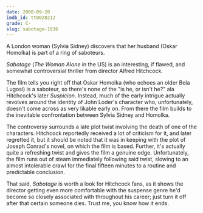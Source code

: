 ```yaml
---
date: 2008-09-20
imdb_id: tt0028212
grade: C-
slug: sabotage-1936
---
```


A London woman (Sylvia Sidney) discovers that her husband (Oskar Homolka) is part of a ring of saboteurs.

_Sabotage_ (_The Woman Alone_ in the US) is an interesting, if flawed, and somewhat controversial thriller from director Alfred Hitchcock.

The film tells you right off that Oskar Homolka (who echoes an older Bela Lugosi) is a saboteur, so there's none of the "is he, or isn't he?" ala Hitchcock's later <span data-imdb-id="tt0034248">_Suspicion_</span>. Instead, much of the early intrigue actually revolves around the identity of John Loder's character who, unfortunately, doesn't come across as very likable early on. From there the film builds to the inevitable confrontation between Sylvia Sidney and Homolka.

The controversy surrounds a late plot twist involving the death of one of the characters. Hitchcock reportedly received a lot of criticism for it, and later regretted it, but it should be noted that it was in keeping with the plot of Joseph Conrad's novel, on which the film is based. Further, it's actually quite a refreshing twist and gives the film a genuine edge. Unfortunately, the film runs out of steam immediately following said twist, slowing to an almost intolerable crawl for the final fifteen minutes to a routine and predictable conclusion.

That said, _Sabotage_ is worth a look for Hitchcock fans, as it shows the director getting even more comfortable with the suspense genre he'd become so closely associated with throughout his career; just turn it off after that certain someone dies. Trust me, you know how it ends.
